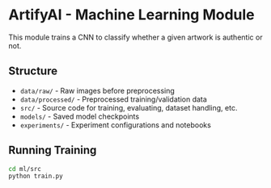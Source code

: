 # ArtifyAI - Machine Learning Module

This module trains a CNN to classify whether a given artwork is authentic or not.

## Structure
- `data/raw/` - Raw images before preprocessing
- `data/processed/` - Preprocessed training/validation data
- `src/` - Source code for training, evaluating, dataset handling, etc.
- `models/` - Saved model checkpoints
- `experiments/` - Experiment configurations and notebooks

## Running Training
```bash
cd ml/src
python train.py
